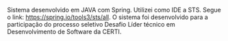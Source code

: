 Sistema desenvolvido em JAVA com Spring. Utilizei como IDE a STS. Segue o link: https://spring.io/tools3/sts/all. O sistema foi desenvolvido para a participação do processo seletivo Desafio Líder técnico em Desenvolvimento de Software da CERTI.
